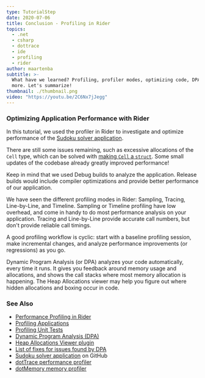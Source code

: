 ```yaml
---
type: TutorialStep
date: 2020-07-06
title: Conclusion - Profiling in Rider
topics:
  - .net
  - csharp
  - dottrace
  - ide
  - profiling
  - rider
author: maartenba
subtitle: >-
  What have we learned? Profiling, profiler modes, optimizing code, DPA, and
  more. Let's summarize!
thumbnail: ./thumbnail.png
video: "https://youtu.be/2C6Nx7jJegg"
---
```


### Optimizing Application Performance with Rider

In this tutorial, we used the profiler in Rider to investigate and optimize performance of the [Sudoku solver application](https://github.com/JetBrains/DPA-demo).

There are still some issues remaining, such as excessive allocations of the `Cell` type, which can be solved with [making `Cell` a `struct`](https://blog.jetbrains.com/dotnet/2020/03/31/auto-detect-memory-issues-app-dynamic-program-analysis-rider-2020-1/).
Some small updates of the codebase already greatly improved performance!

Keep in mind that we used Debug builds to analyze the application. Release builds would include compiler optimizations and provide better performance of our application.

We have seen the different profiling modes in Rider: Sampling, Tracing, Line-by-Line, and Timeline. Sampling or Timeline profiling have low overhead, and come in handy to do most performance analysis on your application. Tracing and Line-by-Line provide accurate call numbers, but don't provide reliable call timings.

A good profiling workflow is cyclic: start with a baseline profiling session, make incremental changes, and analyze performance improvements (or regressions) as you go.

Dynamic Program Analysis (or DPA) analyzes your code automatically, every time it runs. It gives you feedback around memory usage and allocations, and shows the call stacks where most memory allocation is happening. The Heap Allocations viewer may help you figure out where hidden allocations and boxing occur in code.

### See Also

- [Performance Profiling in Rider](https://www.jetbrains.com/help/rider/Performance_Profiling.html)
- [Profiling Applications](https://www.jetbrains.com/help/rider/Profiling_Applications.html)
- [Profiling Unit Tests](https://www.jetbrains.com/help/rider/Profiling_Unit_Tests.html)
- [Dynamic Program Analysis (DPA)](https://www.jetbrains.com/help/rider/Dynamic_Program_Analysis.html)
- [Heap Allocations Viewer plugin](https://plugins.jetbrains.com/plugin/9223-heap-allocations-viewer)
- [List of fixes for issues found by DPA](https://www.jetbrains.com/help/rider/Fixing_Issues_Found_by_DPA.html)
- [Sudoku solver application](https://github.com/JetBrains/DPA-demo) on GitHub
- [dotTrace performance profiler](https://www.jetbrains.com/profiler/)
- [dotMemory memory profiler](https://www.jetbrains.com/dotmemory/)
